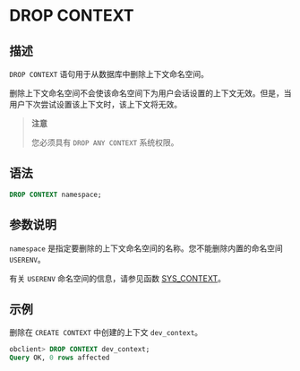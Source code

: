 # DROP CONTEXT

## 描述

`DROP CONTEXT` 语句用于从数据库中删除上下文命名空间。

删除上下文命名空间不会使该命名空间下为用户会话设置的上下文无效。但是，当用户下次尝试设置该上下文时，该上下文将无效。

>**注意**
>
>您必须具有 `DROP ANY CONTEXT` 系统权限。

## 语法

```sql
DROP CONTEXT namespace;
```

## 参数说明

`namespace` 是指定要删除的上下文命名空间的名称。您不能删除内置的命名空间 `USERENV`。

有关 `USERENV` 命名空间的信息，请参见函数 [SYS_CONTEXT](../../5.functions-2/2.single-row-functions/9.environment-and-identifier-functions/1.LNNVL-1-2.md)。

## 示例

删除在 `CREATE CONTEXT` 中创建的上下文 `dev_context`。

```sql
obclient> DROP CONTEXT dev_context;
Query OK, 0 rows affected
```
